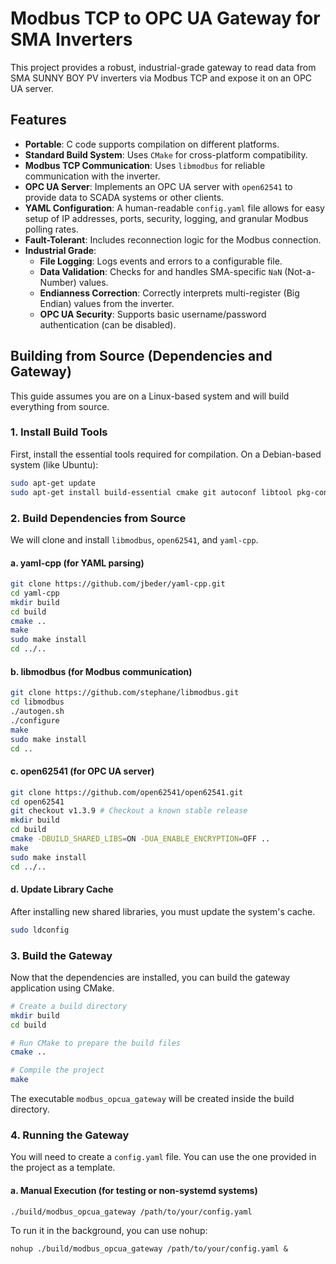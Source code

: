 # Modbus TCP to OPC UA Gateway for SMA Inverters

This project provides a robust, industrial-grade gateway to read data from SMA SUNNY BOY PV inverters via Modbus TCP and expose it on an OPC UA server.

## Features

- **Portable**: C code supports compilation on different platforms.
- **Standard Build System**: Uses `CMake` for cross-platform compatibility.
- **Modbus TCP Communication**: Uses `libmodbus` for reliable communication with the inverter.
- **OPC UA Server**: Implements an OPC UA server with `open62541` to provide data to SCADA systems or other clients.
- **YAML Configuration**: A human-readable `config.yaml` file allows for easy setup of IP addresses, ports, security, logging, and granular Modbus polling rates.
- **Fault-Tolerant**: Includes reconnection logic for the Modbus connection.
- **Industrial Grade**:
	- **File Logging**: Logs events and errors to a configurable file.
	- **Data Validation**: Checks for and handles SMA-specific `NaN` (Not-a-Number) values.
	- **Endianness Correction**: Correctly interprets multi-register (Big Endian) values from the inverter.
	- **OPC UA Security**: Supports basic username/password authentication (can be disabled).

## Building from Source (Dependencies and Gateway)

This guide assumes you are on a Linux-based system and will build everything from source.

### 1. Install Build Tools

First, install the essential tools required for compilation. On a Debian-based system (like Ubuntu):
```sh
sudo apt-get update
sudo apt-get install build-essential cmake git autoconf libtool pkg-config
```

### 2. Build Dependencies from Source

We will clone and install `libmodbus`, `open62541`, and `yaml-cpp`.

#### a. yaml-cpp (for YAML parsing)
```sh
git clone https://github.com/jbeder/yaml-cpp.git
cd yaml-cpp
mkdir build
cd build
cmake ..
make
sudo make install
cd ../..
```

#### b. libmodbus (for Modbus communication)
```sh
git clone https://github.com/stephane/libmodbus.git
cd libmodbus
./autogen.sh
./configure
make
sudo make install
cd ..
```

#### c. open62541 (for OPC UA server)
```sh
git clone https://github.com/open62541/open62541.git
cd open62541
git checkout v1.3.9 # Checkout a known stable release
mkdir build
cd build
cmake -DBUILD_SHARED_LIBS=ON -DUA_ENABLE_ENCRYPTION=OFF ..
make
sudo make install
cd ../..
```

#### d. Update Library Cache

After installing new shared libraries, you must update the system's cache.
```sh
sudo ldconfig
```

### 3. Build the Gateway

Now that the dependencies are installed, you can build the gateway application using CMake.
```sh
# Create a build directory
mkdir build
cd build

# Run CMake to prepare the build files
cmake ..

# Compile the project
make
```

The executable `modbus_opcua_gateway` will be created inside the build directory.

### 4. Running the Gateway

You will need to create a `config.yaml` file. You can use the one provided in the project as a template.

#### a. Manual Execution (for testing or non-systemd systems)
```sh
./build/modbus_opcua_gateway /path/to/your/config.yaml
```

To run it in the background, you can use nohup:
```
nohup ./build/modbus_opcua_gateway /path/to/your/config.yaml &
```
